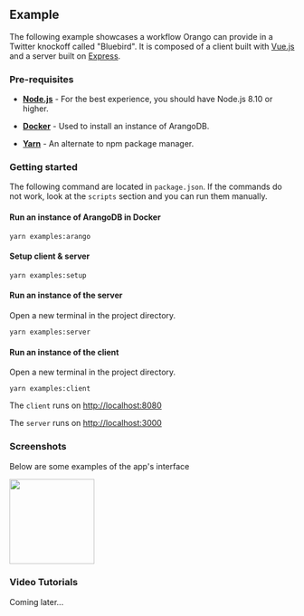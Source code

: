 ## Example

The following example showcases a workflow Orango can provide in a Twitter knockoff called "Bluebird". It is composed of a client built with [Vue.js](https://vuejs.org/) and a server built on [Express](https://expressjs.com/).

### Pre-requisites

* **[Node.js](https://nodejs.org/en/)** - For the best experience, you should have Node.js 8.10 or higher.

* **[Docker](https://www.docker.com/get-started)** - Used to install an instance of ArangoDB.

* **[Yarn](https://yarnpkg.com/en/)** - An alternate to npm package manager.

### Getting started

The following command are located in `package.json`. If the commands do not work, look at the `scripts` section and you can run them manually.

#### Run an instance of ArangoDB in Docker

```
yarn examples:arango
```
#### Setup client & server

```
yarn examples:setup
```


#### Run an instance of the server

Open a new terminal in the project directory.

```
yarn examples:server
```

#### Run an instance of the client

Open a new terminal in the project directory.

```
yarn examples:client
```
The `client` runs on [http://localhost:8080](http://localhost:8080)

The `server` runs on [http://localhost:3000](http://localhost:3000) 

### Screenshots

Below are some examples of the app's interface

<img src="https://dzwonsemrish7.cloudfront.net/items/343x3W1d3N0Z2S3m0L2S/%5B6710066b31e6ae7c9fd35a278bc86002%5D_bluebird.png" width="150">

### Video Tutorials

Coming later...